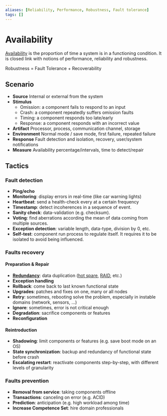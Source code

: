 ```yaml
---
aliases: [Reliability, Performance, Robustness, Fault tolerance]
tags: []
---
```


# Availability

[Availability](https://wikipedia.org/wiki/availability) is the proportion of time a system is in a functioning condition. It is closed link with notions of performance, reliability and robustness.

Robustness = Fault Tolerance + Recoverability

## Scenario

- **Source**
  Internal or external from the system
- **Stimulus**
	- Omission: a component fails to respond to an input
	- Crash: a component repeatedly suffers omission faults
	- Timing: a component responds too late/early
	- Response: a component responds with an incorrect value
- **Artifact**
  Processor, process, communication channel, storage
- **Environment**
  Normal mode / save mode, first failure, repeated failure
- **Response**
  Fault detection and isolation, recovery, user/system notifications
- **Measure**
  Availability percentage/intervals, time to detect/repair

## Tactics

### Fault detection

- **Ping/echo**
- **Monitoring**: display errors in real-time (like car warning lights)
- **Heartbeat**: send a health-check every at a certain frequency
- **Timestamp**: detect incoherences in a sequence of event.
- **Sanity check**: data-validation (e.g. checksum).
- **Voting**: find aberrations according the mean of data coming from multiple sources.
- **Exception detection**: variable length, data-type, division by 0, etc.
- **Self-test**: component run process to regulate itself. It requires it to be isolated to avoid being influenced.

### Faults recovery

#### Preparation & Repair

- **[Redundancy](https://wikipedia.org/wiki/redundancy_(engineering))**: data duplication ([hot spare](https://wikipedia.org/wiki/hot_spare), [RAID](https://wikipedia.org/wiki/raid), etc.)
- **Exception handling**
- **Rollback**: come back to last known functional state
- **Upgrades**: patches and fixes on one, many or all nodes
- **Retry**: sometimes, rebooting solve the problem, especially in instable domains (network, sensors, …)
- **Ignore**: sometimes, error is not critical enough
- **Degradation**: sacrifice components or features
- **Reconfiguration**

#### Reintroduction

- **Shadowing**: limit components or features (e.g. save boot mode on an OS)
- **State synchronization**: backup and redundancy of functional state before crash
- **Escalating restart**: reactivate components step-by-step, with different levels of granularity

### Faults prevention

- **Removal from service**: taking components offline
- **Transactions**: canceling on error (e.g. ACID)
- **Prediction**: anticipation (e.g. high workload among time)
- **Increase Competence Set**: hire domain professionals